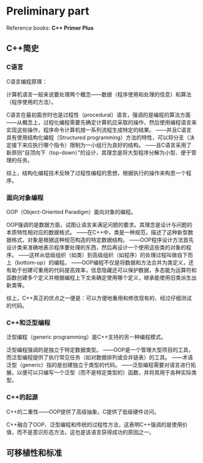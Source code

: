 # Preliminary part

Reference books: **C++ Primer Plus**

## C++简史

### C语言

C语言编程原理：

计算机语言一般来说要处理两个概念——数据（程序使用和处理的信息）和算法（程序使用的方法）。

C语言在最初面世时也是过程性（procedural）语言，强调的是编程的算法方面
——从概念上，过程化编程需要先确定计算机应采取的操作，然后使用编程语言来实现这些操作，程序命令计算机按一系列流程生成特定的结果。
——并且C语言具有使用结构化编程（Structured programming）方法的特性，可以将分支（决定接下来应执行哪个指令）限制为一小组行为良好的结构。
——且C语言采用了新原则“自顶向下（top-down）”的设计，其理念是将大型程序分解为小型、便于管理的任务。

综上，结构化编程技术反映了过程性编程的思想，根据执行的操作来构思一个程序。

### 面向对象编程

OOP（Object-Oriented Paradigm）面向对象的编程。

OOP强调的是数据方面，试图让语言来满足问题的要求。其理念是设计与问题的本质特性相对应的数据格式。
——在C++中，类是一种规范，描述了这种新型数据格式，对象是根据这种规范构造的特定数据结构。
——OOP程序设计方法首先设计类来准确地表示程序要处理的东西，然后再设计一个使用这些类的对象的程序。
——这样从低级组织（如类）到高级组织（如程序）的处理过程叫做自下而上（bottom-up）的编程。
——OOP编程不仅是将数据和方法合并为类定义，还有助于创建可重用的代码提高效率，信息隐藏还可以保护数据，多态能为运算符和函数创建多个定义并根据编程上下文来确定使用哪个定义，继承能使用旧类派生出新类等。

综上，C++真正的优点之一便是：可以方便地重用和修改现有的、经过仔细测试的代码。

### C++和泛型编程

泛型编程（generic programming）是C++支持的另一种编程模式。

泛型编程强调的是独立于特定数据类型。
——OOP是一个管理大型项目的工具，而泛型编程提供了执行常见任务（如对数据排列或合并链表）的工具。
——术语泛型（generic）指的是创建独立于类型的代码。
——泛型编程需要对语言进行拓展，以便可以只编写一个泛型（而不是特定类型的）函数，并将其用于各种实际类型。

### C++的起源

C++的二重性——OOP提供了高级抽象，C提供了低级硬件访问。

C++融合了OOP、泛型编程和传统的过程性方法，这表明C++强调的是使用价值，而不是意识形态方法，这也是该语言获得成功的原因之一。

## 可移植性和标准

